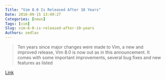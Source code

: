 ```yaml
---
Title: "Vim 8.0 Is Released After 10 Years"
Date: 2016-09-15 13:49:27
Categories: [news]
Tags: [vim]
Slug: vim-8-0-is-released-after-10-years
Authors: sedlav
---
```


> Ten years since major changes were made to Vim, a new and improved release, Vim 8.0 is now out as in this announcement. It comes with some important improvements, several bug fixes and new features as listed

[Link](http://www.tecmint.com/vim-8-0-install-in-ubuntu-linux-systems)
